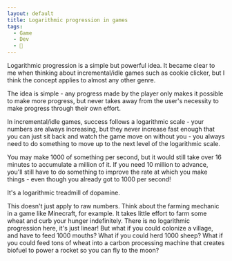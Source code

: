 ```yaml
---
layout: default
title: Logarithmic progression in games
tags:
  - Game
  - Dev
  - 👾
---
```

Logarithmic progression is a simple but powerful idea. It became clear to me when thinking about incremental/idle games such as cookie clicker, but I think the concept applies to almost any other genre.

The idea is simple - any progress made by the player only makes it possible to make more progress, but never takes away from the user's necessity to make progress through their own effort.

In incremental/idle games, success follows a logarithmic scale - your numbers are always increasing, but they never increase fast enough that you can just sit back and watch the game move on without you - you always need to do something to move up to the next level of the logarithmic scale.

You may make 1000 of something per second, but it would still take over 16 minutes to accumulate a million of it. If you need 10 million to advance, you'll still have to do something to improve the rate at which you make things - even though you already got to 1000 per second!

It's a logarithmic treadmill of dopamine.

This doesn't just apply to raw numbers. Think about the farming mechanic in a game like Minecraft, for example. It takes little effort to farm some wheat and curb your hunger indefinitely. There is no logarithmic progression here, it's just linear! But what if you could colonize a village, and have to feed 1000 mouths? What if you could herd 1000 sheep? What if you could feed tons of wheat into a carbon processing machine that creates biofuel to power a rocket so you can fly to the moon?
